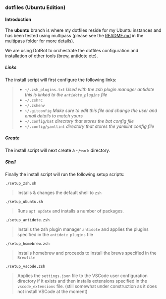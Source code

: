 ### dotfiles (Ubuntu Edition)

#### Introduction

The **ubuntu** branch is where my dotfiles reside for my Ubuntu instances and has been tested using multipass (please see the  [README.md](multipass/README.md) in the multipass folder for more details).

We are using DotBot to orchestrate the dotfiles configuration and installation of other tools (brew, antidote etc).

##### Links
The install script will first configure the following links:

> - `~/.zsh_plugins.txt` *Used with the zsh plugin manager antidote this is linked to the `antidote_plugins` file*
> - `~/.zshrc` 
> - `~/.zshenv`
> - `~/.gitconfig` *Make sure to edit this file and change the user and email details to match yours*
> - `~/.config/bat` *directory that stores the bat config file*
> - `~/.config/yamllint` *directory that stores the yamllint config file*

##### Create
The install script will next create a `~/work` directory.

##### Shell
Finally the install script will run the following setup scripts:

`./setup_zsh.sh`
> Installs & changes the default shell to `zsh` 

`./setup_ubuntu.sh`
> Runs `apt update` and installs a number of packages. 

`./setup_antidote.zsh`
> Installs the zsh plugin manager `antidote` and applies the plugins specified in the `antidote_plugins` file

`./setup_homebrew.zsh`
> Installs homebrew and proceeds to install the brews specified in the `Brewfile`

`./setup_vscode.zsh`
> Applies the `settings.json` file to the VSCode user configuration directory if it exists and then installs extensions specified in the `vscode_extensions` file. (still somewhat under construction as it does not install VSCode at the moment)

